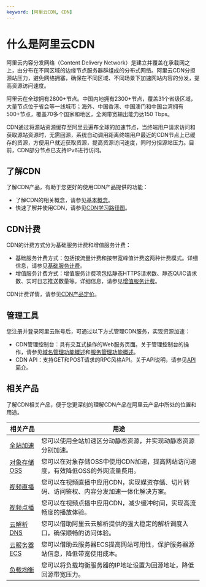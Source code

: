 ```yaml
---
keyword: [阿里云CDN, CDN]
---
```


# 什么是阿里云CDN

阿里云内容分发网络（Content Delivery Network）是建立并覆盖在承载网之上，由分布在不同区域的边缘节点服务器群组成的分布式网络。阿里云CDN分担源站压力，避免网络拥塞，确保在不同区域、不同场景下加速网站内容的分发，提高资源访问速度。

阿里云在全球拥有2800+节点。中国内地拥有2300+节点，覆盖31个省级区域，大量节点位于省会等一线城市；海外、中国香港、中国澳门和中国台湾拥有500+节点，覆盖70多个国家和地区，全网带宽输出能力达150 Tbps。

CDN通过将源站资源缓存至阿里云遍布全球的加速节点，当终端用户请求访问和获取源站资源时，无需回源，系统自动调用距离终端用户最近的CDN节点上已缓存的资源，方便用户就近获取资源，提高资源访问速度，同时分担源站压力。目前，CDN部分节点已支持IPv6进行访问。

## 了解CDN

了解CDN产品，有助于您更好的使用CDN产品提供的功能：

-   了解CDN的相关概念，请参见[基本概念](/intl.zh-CN/产品简介/基本概念.md)。
-   快速了解并使用CDN，请参见[CDN学习路径图](https://www.alibabacloud.com/zh/getting-started/learningpath/cdn)。

## CDN计费

CDN的计费方式分为基础服务计费和增值服务计费：

-   基础服务计费方式：包括按流量计费和按带宽峰值计费这两种计费模式。详细信息，请参见[基础服务计费](/intl.zh-CN/产品计费/计费方式/基础服务计费.md)。
-   增值服务计费方式：增值服务计费项包括静态HTTPS请求数、静态QUIC请求数、实时日志推送数量等。详细信息，请参见[增值服务计费](/intl.zh-CN/产品计费/计费方式/增值服务计费.md)。

CDN计费详情，请参见[CDN产品定价](https://www.alibabacloud.com/zh/product/cdn/pricing)。

## 管理工具

您注册并登录阿里云账号后，可通过以下方式管理CDN服务，实现资源加速：

-   CDN管理控制台：具有交互式操作的Web服务页面。关于管理控制台的操作，请参见[域名管理功能概述](/intl.zh-CN/域名管理/功能概述.md)和[服务管理功能概述](/intl.zh-CN/服务管理/功能概述.md)。
-   CDN API：支持GET和POST请求的RPC风格API。关于API说明，请参见[API简介](/intl.zh-CN/新版API参考/简介.md)。

## 相关产品

了解CDN相关产品，便于您更深刻的理解CDN产品在阿里云产品中所处的位置和用途。

|相关产品|用途|
|----|--|
|[全站加速]()|您可以使用全站加速区分动静态资源，并实现动静态资源分别加速。|
|[对象存储OSS](/intl.zh-CN/产品简介/什么是对象存储OSS.md)|您可以在对象存储OSS中使用CDN加速，提高网站访问速度，有效降低OSS的外网流量费用。|
|[视频直播](/intl.zh-CN/产品简介/什么是视频直播.md)|您可以在视频直播中应用CDN，实现媒资存储、切片转码、访问鉴权、内容分发加速一体化解决方案。|
|[视频点播](/intl.zh-CN/产品简介/什么是视频点播.md)|您可以在视频点播中应用CDN，减少缓冲时间，实现高流畅度的播放体验。|
|[云解析DNS](https://www.alibabacloud.com/help/zh/doc-detail/102231.htm)|您可以借助阿里云云解析提供的强大稳定的解析调度入口，确保顺畅的访问体验。|
|[云服务器ECS](/intl.zh-CN/产品简介/什么是云服务器ECS.md)|您可以借助云服务器ECS提高网站可用性，保护服务器源站信息，降低带宽使用成本。|
|[负载均衡](/intl.zh-CN/传统型负载均衡CLB/CLB产品简介/什么是负载均衡.md)|您可以将负载均衡服务器的IP地址设置为回源地址，降低回源带宽压力。|

